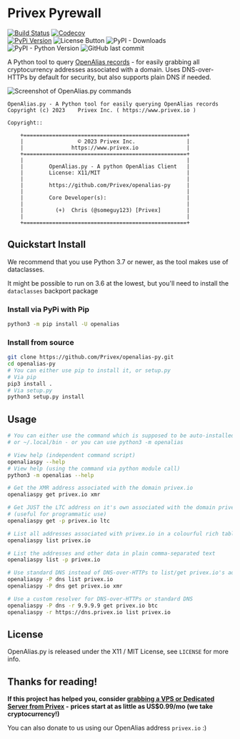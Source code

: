 # Privex Pyrewall

[![Build Status](https://travis-ci.com/Privex/pyrewall.svg?branch=master)](https://travis-ci.com/Privex/openalias-py) 
[![Codecov](https://img.shields.io/codecov/c/github/Privex/pyrewall)](https://codecov.io/gh/Privex/openalias-py)  
[![PyPi Version](https://img.shields.io/pypi/v/pyrewall.svg)](https://pypi.org/project/openalias/)
![License Button](https://img.shields.io/pypi/l/openalias) 
![PyPI - Downloads](https://img.shields.io/pypi/dm/openalias)
![PyPI - Python Version](https://img.shields.io/pypi/pyversions/openalias) 
![GitHub last commit](https://img.shields.io/github/last-commit/Privex/openalias-py)

A Python tool to query [OpenAlias records](https://openalias.org) - for easily grabbing all cryptocurrency addresses associated with a domain. Uses DNS-over-HTTPs by default for security, but also supports plain DNS if needed.

![Screenshot of OpenAlias.py commands](https://i.imgur.com/lEbjNHe.png)

```text
OpenAlias.py - A Python tool for easily querying OpenAlias records
Copyright (c) 2023    Privex Inc. ( https://www.privex.io )

Copyright::

    +===================================================+
    |                 © 2023 Privex Inc.                |
    |               https://www.privex.io               |
    +===================================================+
    |                                                   |
    |        OpenAlias.py - A python OpenAlias Client   |
    |        License: X11/MIT                           |
    |                                                   |
    |        https://github.com/Privex/openalias-py     |
    |                                                   |
    |        Core Developer(s):                         |
    |                                                   |
    |          (+)  Chris (@someguy123) [Privex]        |
    |                                                   |
    +===================================================+

```

## Quickstart Install

We recommend that you use Python 3.7 or newer, as the tool makes use of dataclasses.

It might be possible to run on 3.6 at the lowest, but you'll need to install the `dataclasses` backport package

### Install via PyPi with Pip

```sh
python3 -m pip install -U openalias
```

### Install from source

```sh
git clone https://github.com/Privex/openalias-py.git
cd openalias-py
# You can either use pip to install it, or setup.py
# Via pip
pip3 install .
# Via setup.py
python3 setup.py install
```

## Usage

```sh
# You can either use the command which is supposed to be auto-installed into /usr/local/bin
# or ~/.local/bin - or you can use python3 -m openalias

# View help (independent command script)
openaliaspy --help
# View help (using the command via python module call)
python3 -m openalias --help

# Get the XMR address associated with the domain privex.io
openaliaspy get privex.io xmr

# Get JUST the LTC address on it's own associated with the domain privex.io
# (useful for programmatic use)
openaliaspy get -p privex.io ltc

# List all addresses associated with privex.io in a colourful rich table
openaliaspy list privex.io

# List the addresses and other data in plain comma-separated text
openaliaspy list -p privex.io

# Use standard DNS instead of DNS-over-HTTPs to list/get privex.io's addresses
openaliaspy -P dns list privex.io
openaliaspy -P dns get privex.io xmr

# Use a custom resolver for DNS-over-HTTPs or standard DNS
openaliaspy -P dns -r 9.9.9.9 get privex.io btc
openaliaspy -r https://dns.privex.io list privex.io
```

## License

OpenAlias.py is released under the X11 / MIT License, see `LICENSE` for more info.

## Thanks for reading!

**If this project has helped you, consider [grabbing a VPS or Dedicated Server from Privex](https://www.privex.io) -**
**prices start at as little as US$0.99/mo (we take cryptocurrency!)**

You can also donate to us using our OpenAlias address `privex.io` :)
